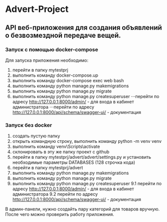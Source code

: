 # Advert-Project

## API веб-приложения для создания объявлений о безвозмездной передаче вещей.

### Запуск с помощью docker-compose
Для запуска приложения необходимо:
1. перейти в папку mytestprj
2. выполнить команду docker-compose.up
3. выполнить команду docker-compose exec web bash
4. выполнить команду python manage.py makemigrations
5. выполнить команду python manage.py migrate
6. выполнить команду python manage.py createsuperuser
⋅⋅⋅перейти по адресу http://127.0.0.1:8000/admin/ - для входа в кабинет администратора
⋅⋅⋅перейти по адресу http://127.0.0.1:8000/api/schema/swagger-ui/ - документация

### Запуск без docker
1. создать пустую папку
2. открыть командную строку, выполнить команду python -m venv venv
3. выполнить команду venv\Scripts\activate
4. склонировать в эту же папку проект с github
5. перейти в папку mytestprj/advert/advert/settings.py и установить необходимые параметры DATABASES (128 cтрочка кода)
6. перейти в папку mytestprj/advert
7. выполнить команду python manage.py makemigrations
8. выполнить команду python manage.py migrate
9. выполнить команду python manage.py createsuperuser
9.1 перейти по адресу http://127.0.0.1:8000/admin/ - для входа в кабинет администратора
9.2 перейти по адресу http://127.0.0.1:8000/api/schema/swagger-ui/ - документация


В админ-панели, нужно создайть пару категорий для товаров вручную. После чего можно проверить работу приложения.
